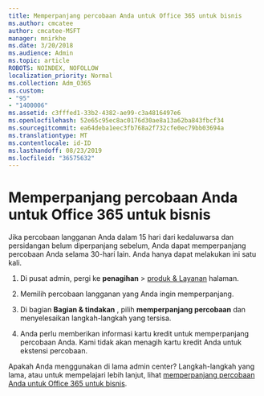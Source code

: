 ```yaml
---
title: Memperpanjang percobaan Anda untuk Office 365 untuk bisnis
ms.author: cmcatee
author: cmcatee-MSFT
manager: mnirkhe
ms.date: 3/20/2018
ms.audience: Admin
ms.topic: article
ROBOTS: NOINDEX, NOFOLLOW
localization_priority: Normal
ms.collection: Adm_O365
ms.custom:
- "95"
- "1400006"
ms.assetid: c3fffed1-33b2-4382-ae99-c3a4816497e6
ms.openlocfilehash: 52e65c95ec8ac0176d30ae8a13a62ba843fbcf34
ms.sourcegitcommit: ea64deba1eec3fb768a2f732cfe0ec79bb03694a
ms.translationtype: MT
ms.contentlocale: id-ID
ms.lasthandoff: 08/23/2019
ms.locfileid: "36575632"
---
```

# <a name="extend-your-trial-for-office-365-for-business"></a>Memperpanjang percobaan Anda untuk Office 365 untuk bisnis

Jika percobaan langganan Anda dalam 15 hari dari kedaluwarsa dan persidangan belum diperpanjang sebelum, Anda dapat memperpanjang percobaan Anda selama 30-hari lain. Anda hanya dapat melakukan ini satu kali.
  
1. Di pusat admin, pergi ke **penagihan** \> [produk & Layanan](https://go.microsoft.com/fwlink/p/?linkid=842054) halaman.

2. Memilih percobaan langganan yang Anda ingin memperpanjang.

3. Di bagian **Bagian & tindakan** , pilih **memperpanjang percobaan** dan menyelesaikan langkah-langkah yang tersisa.

4. Anda perlu memberikan informasi kartu kredit untuk memperpanjang percobaan Anda. Kami tidak akan menagih kartu kredit Anda untuk ekstensi percobaan.

Apakah Anda menggunakan di lama admin center? Langkah-langkah yang lama, atau untuk mempelajari lebih lanjut, lihat [memperpanjang percobaan Anda untuk Office 365 untuk bisnis](https://docs.microsoft.com/office365/admin/subscriptions-and-billing/extend-your-trial).
